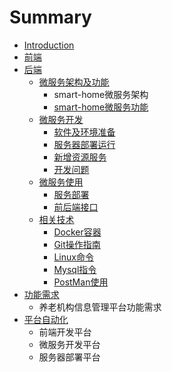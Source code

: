 # Summary

* [Introduction](README.md)
* [前端](chapter1.md)
* [后端](hou-duan.md)
  * [微服务架构及功能](hou-duan/wei-fu-wu.md)
    * smart-home微服务架构
    * [smart-home微服务功能](hou-duan/wei-fu-wu/smart-homewei-fu-wu-gong-neng.md)
  * [微服务开发](hou-duan/wei-fu-wu-kai-fa.md)
    * [软件及环境准备](hou-duan/ruan-jian-ji-huan-jing-zhun-bei.md)
    * [服务器部署运行](hou-duan/fu-wu-qi-bu-shu-yun-xing.md)
    * [新增资源服务](hou-duan/xin-zeng-zi-yuan-fu-wu.md)
    * [开发问题](hou-duan/kai-fa-wen-ti.md)
  * [微服务使用](hou-duan/fu-wu-qi.md)
    * [服务部署](hou-duan/fu-wu-qi/fu-wu-qi-fen-pei.md)
    * [前后端接口](hou-duan/fu-wu-qi/qian-hou-duan-jie-kou.md)
  * [相关技术](hou-duan/xiang-guan-ji-zhu.md)
    * [Docker容器](hou-duan/xiang-guan-ji-zhu/dockerxue-xi-bi-ji.md)
    * [Git操作指南](hou-duan/xiang-guan-ji-zhu/gitcao-zuo-zhi-nan.md)
    * [Linux命令](hou-duan/xiang-guan-ji-zhu/linuxming-ling.md)
    * [Mysql指令](hou-duan/xiang-guan-ji-zhu/mysqlzhi-ling.md)
    * [PostMan使用](hou-duan/xiang-guan-ji-zhu/postmanshi-yong.md)
* [功能需求](gong-neng-xu-qiu.md)
  * 养老机构信息管理平台功能需求
* [平台自动化](ping-tai-zi-dong-hua.md)
  * 前端开发平台
  * 微服务开发平台
  * 服务器部署平台

